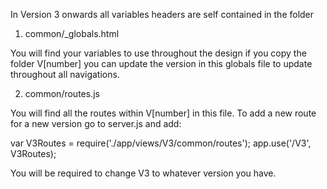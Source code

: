 In Version 3 onwards all variables headers are self contained in the folder



1. common/_globals.html

You will find your variables to use throughout the design if you copy the folder V[number] you can update the version in this globals file to update throughout all navigations.


2. common/routes.js

You will find all the routes within V[number] in this file. To add a new route for a new version go to server.js and add:

var V3Routes = require('./app/views/V3/common/routes');
app.use('/V3', V3Routes);

You will be required to change V3 to whatever version you have.